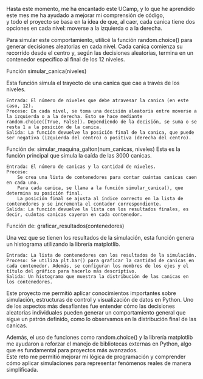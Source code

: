 Hasta este momento, me ha encantado este UCamp, y lo que he aprendido este mes me ha ayudado a mejorar mi comprensión de código, \
y todo el proyecto se basa en la idea de que, al caer, cada canica tiene dos opciones en cada nivel: moverse a la izquierda o a la derecha. 

Para simular este comportamiento, utilicé la función random.choice() para generar decisiones aleatorias en cada nivel. Cada canica comienza su recorrido desde el centro y, según las decisiones aleatorias, termina en un contenedor específico al final de los 12 niveles.

Función simular_canica(niveles)

Esta función simula el trayecto de una canica que cae a través de los niveles.

    Entrada: El número de niveles que debe atravesar la canica (en este caso, 12).
    Proceso: En cada nivel, se toma una decisión aleatoria entre moverse a la izquierda o a la derecha. Esto se hace mediante random.choice([True, False]). Dependiendo de la decisión, se suma o se resta 1 a la posición de la canica.
    Salida: La función devuelve la posición final de la canica, que puede ser negativa (izquierda del centro) o positiva (derecha del centro).

Función de: simular_maquina_galton(num_canicas, niveles)
Esta es la función principal que simula la caída de las 3000 canicas.

    Entrada: El número de canicas y la cantidad de niveles.
    Proceso:
        Se crea una lista de contenedores para contar cuántas canicas caen en cada uno.
        Para cada canica, se llama a la función simular_canica(), que determina su posición final.
        La posición final se ajusta al índice correcto en la lista de contenedores y se incrementa el contador correspondiente.
    Salida: La función devuelve la lista con los resultados finales, es decir, cuántas canicas cayeron en cada contenedor.

Función de: graficar_resultados(contenedores)

Una vez que se tienen los resultados de la simulación, esta función genera un histograma utilizando la librería matplotlib.

    Entrada: La lista de contenedores con los resultados de la simulación.
    Proceso: Se utiliza plt.bar() para graficar la cantidad de canicas en cada contenedor. Además, se configuran los nombres de los ejes y el título del gráfico para hacerlo más descriptivo.
    Salida: Un histograma que muestra la distribución de las canicas en los contenedores.


Este proyecto me permitió aplicar conocimientos importantes sobre simulación, estructuras de control y visualización de datos en Python. 
Uno de los aspectos más desafiantes fue entender cómo las decisiones aleatorias individuales pueden generar un comportamiento general que sigue un patrón definido, como lo observamos en la distribución final de las canicas.

Además, el uso de funciones como random.choice() y la librería matplotlib me ayudaron a reforzar el manejo de bibliotecas externas en Python, algo que es fundamental para proyectos más avanzados.\
Este reto me permitió mejorar mi lógica de programación y comprender cómo aplicar simulaciones para representar fenómenos reales de manera simplificada.
